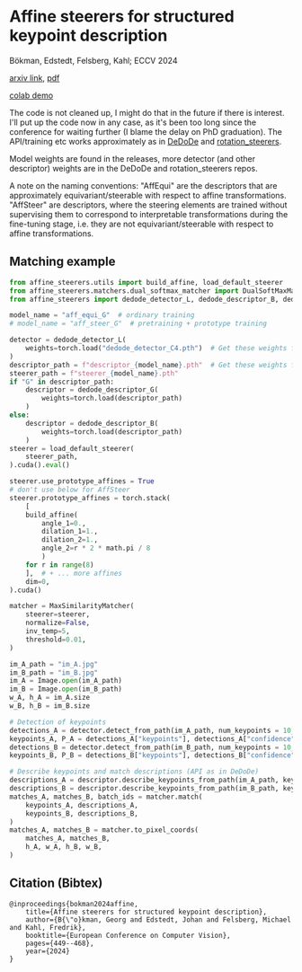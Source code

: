 # Affine steerers for structured keypoint description
Bökman, Edstedt, Felsberg, Kahl; ECCV 2024

[arxiv link](https://arxiv.org/abs/2408.14186), [pdf](https://arxiv.org/pdf/2408.14186)

[colab demo](https://colab.research.google.com/drive/11hREdmmmrZRJ0USiBS6eQpupWjm4DXKF?usp=sharing)

The code is not cleaned up, I might do that in the future if there is interest.
I'll put up the code now in any case, as it's been too long since the conference for waiting further (I blame the delay on PhD graduation).
The API/training etc works approximately as in [DeDoDe](https://github.com/parskatt/dedode) and [rotation_steerers](https://github.com/georg-bn/rotation-steerers).

Model weights are found in the releases, more detector (and other descriptor) weights are in the DeDoDe and rotation_steerers repos.

A note on the naming conventions: "AffEqui" are the descriptors that are approximately equivariant/steerable with respect to affine transformations. "AffSteer" are descriptors, where the steering elements are trained without supervising them to correspond to interpretable transformations during the fine-tuning stage, i.e. they are not equivariant/steerable with respect to affine transformations.

## Matching example

```python
from affine_steerers.utils import build_affine, load_default_steerer
from affine_steerers.matchers.dual_softmax_matcher import DualSoftMaxMatcher, MaxSimilarityMatcher
from affine_steerers import dedode_detector_L, dedode_descriptor_B, dedode_descriptor_G

model_name = "aff_equi_G"  # ordinary training
# model_name = "aff_steer_G"  # pretraining + prototype training

detector = dedode_detector_L(
    weights=torch.load("dedode_detector_C4.pth")  # Get these weights from the releases of this repo
)
descriptor_path = f"descriptor_{model_name}.pth"  # Get these weights from the releases of this repo
steerer_path = f"steerer_{model_name}.pth"
if "G" in descriptor_path:
    descriptor = dedode_descriptor_G(
        weights=torch.load(descriptor_path)
    )
else:
    descriptor = dedode_descriptor_B(
        weights=torch.load(descriptor_path)
    )
steerer = load_default_steerer(
    steerer_path,
).cuda().eval()

steerer.use_prototype_affines = True
# don't use below for AffSteer
steerer.prototype_affines = torch.stack(
    [
    build_affine(
        angle_1=0.,
        dilation_1=1.,
        dilation_2=1.,
        angle_2=r * 2 * math.pi / 8
        )
    for r in range(8)
    ],  # + ... more affines
    dim=0,
).cuda()

matcher = MaxSimilarityMatcher(
    steerer=steerer,
    normalize=False,
    inv_temp=5,
    threshold=0.01,
)

im_A_path = "im_A.jpg"
im_B_path = "im_B.jpg"
im_A = Image.open(im_A_path)
im_B = Image.open(im_B_path)
w_A, h_A = im_A.size
w_B, h_B = im_B.size

# Detection of keypoints
detections_A = detector.detect_from_path(im_A_path, num_keypoints = 10_000)
keypoints_A, P_A = detections_A["keypoints"], detections_A["confidence"]
detections_B = detector.detect_from_path(im_B_path, num_keypoints = 10_000)
keypoints_B, P_B = detections_B["keypoints"], detections_B["confidence"]

# Describe keypoints and match descriptions (API as in DeDoDe)
descriptions_A = descriptor.describe_keypoints_from_path(im_A_path, keypoints_A)["descriptions"]
descriptions_B = descriptor.describe_keypoints_from_path(im_B_path, keypoints_B)["descriptions"]
matches_A, matches_B, batch_ids = matcher.match(
    keypoints_A, descriptions_A,
    keypoints_B, descriptions_B,
)
matches_A, matches_B = matcher.to_pixel_coords(
    matches_A, matches_B, 
    h_A, w_A, h_B, w_B,
)
```

## Citation (Bibtex)
```
@inproceedings{bokman2024affine,
    title={Affine steerers for structured keypoint description},
    author={B{\"o}kman, Georg and Edstedt, Johan and Felsberg, Michael and Kahl, Fredrik},
    booktitle={European Conference on Computer Vision},
    pages={449--468},
    year={2024}
}
```
